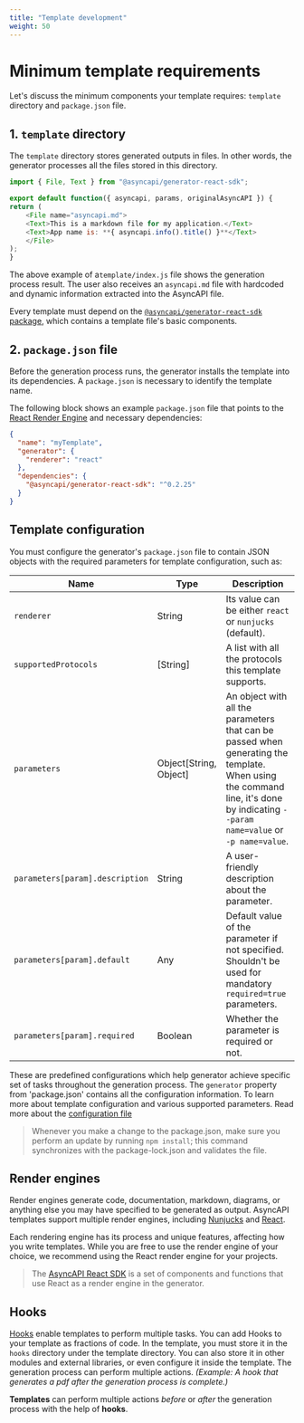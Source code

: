 ```yaml
---
title: "Template development"
weight: 50
---
```


# Minimum template requirements

Let's discuss the minimum components your template requires: `template` directory and `package.json` file.

## 1. `template` directory

The `template` directory stores generated outputs in files. In other words, the generator processes all the files stored in this directory.

```js
import { File, Text } from "@asyncapi/generator-react-sdk";

export default function({ asyncapi, params, originalAsyncAPI }) {
return (
    <File name="asyncapi.md">
    <Text>This is a markdown file for my application.</Text>
    <Text>App name is: **{ asyncapi.info().title() }**</Text>
    </File>
);
}
```

The above example of a`template/index.js` file shows the generation process result. The user also receives an `asyncapi.md` file with hardcoded and dynamic information extracted into the AsyncAPI file.

Every template must depend on the [`@asyncapi/generator-react-sdk` package](https://github.com/asyncapi/generator-react-sdk), which contains a template file's basic components.

## 2. `package.json` file

Before the generation process runs, the generator installs the template into its dependencies. A `package.json` is necessary to identify the template name.

The following block shows an example `package.json` file that points to the [React Render Engine](react-render-engine.md) and necessary dependencies:

```json
{
  "name": "myTemplate",
  "generator": {
    "renderer": "react"
  },
  "dependencies": {
    "@asyncapi/generator-react-sdk": "^0.2.25"
  }
}
```

## Template configuration

You must configure the generator's `package.json` file to contain JSON objects with the required parameters for template configuration, such as:

|Name|Type|Description|
|---|---|---|
|`renderer`| String | Its value can be either `react` or `nunjucks` (default).
|`supportedProtocols`| [String] | A list with all the protocols this template supports.
|`parameters`| Object[String, Object] | An object with all the parameters that can be passed when generating the template. When using the command line, it's done by indicating `--param name=value` or `-p name=value`.
|`parameters[param].description`| String | A user-friendly description about the parameter.
|`parameters[param].default`| Any | Default value of the parameter if not specified. Shouldn't be used for mandatory `required=true` parameters.
|`parameters[param].required`| Boolean | Whether the parameter is required or not.

These are predefined configurations which help generator achieve specific set of tasks throughout the generation process. The `generator` property from 'package.json' contains all the configuration information. To learn more about template configuration and various supported parameters. Read more about the [configuration file](configuration-file.md)

> Whenever you make a change to the package.json, make sure you perform an update by running `npm install`;  this command synchronizes with the package-lock.json and validates the file.

## Render engines

Render engines generate code, documentation, markdown, diagrams, or anything else you may have specified to be generated as output. AsyncAPI templates support multiple render engines, including [Nunjucks](nunjucks-render-engine.md) and [React](react-render-engine.md). 

Each rendering engine has its process and unique features, affecting how you write templates. While you are free to use the render engine of your choice, we recommend using the React render engine for your projects.

> The [AsyncAPI React SDK](https://github.com/asyncapi/generator-react-sdk) is a set of components and functions that use React as a render engine in the generator.
## Hooks

[Hooks](hooks.md) enable templates to perform multiple tasks. You can add Hooks to your template as fractions of code. In the template, you must store it in the `hooks` directory under the template directory. You can also store it in other modules and external libraries, or even configure it inside the template. The generation process can perform multiple actions. _(Example: A hook that generates a pdf after the generation process is complete.)_

**Templates** can perform multiple actions _before_ or _after_ the generation process with the help of **hooks**.








